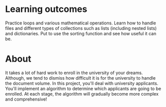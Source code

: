 # Learning outcomes

Practice loops and various mathematical operations. Learn how to handle files and different types of collections such as lists (including nested lists) and dictionaries. Put to use the sorting function and see how useful it can be.

# About

It takes a lot of hard work to enroll in the university of your dreams. Although, we tend to dismiss how difficult it is for the university to handle the document volume. In this project, you'll deal with university applicants. You'll implement an algorithm to determine which applicants are going to be enrolled. At each stage, the algorithm will gradually become more complex and comprehensive!
